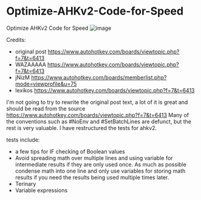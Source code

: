 # Optimize-AHKv2-Code-for-Speed
Optimize AHKv2 Code for Speed
![image](https://github.com/samfisherirl/AHKv2-quick-speed-test/assets/98753696/2b312d4d-466d-4b46-a4a0-ce74d2628166)

Credits:
- original post https://www.autohotkey.com/boards/viewtopic.php?f=7&t=6413
- WAZAAAAA https://www.autohotkey.com/boards/viewtopic.php?f=7&t=6413
- jNizM  https://www.autohotkey.com/boards/memberlist.php?mode=viewprofile&u=75
- lexikos https://www.autohotkey.com/boards/viewtopic.php?f=7&t=6413


I'm not going to try to rewrite the original post text, a lot of it is great and should be read from the source https://www.autohotkey.com/boards/viewtopic.php?f=7&t=6413
Many of the conventions such as #NoEnv and #SetBatchLines are defunct, but the rest is very valuable. 
I have restructured the tests for ahkv2. 

tests include:
- a few tips for IF checking of Boolean values
- Avoid spreading math over multiple lines and using variable for intermediate results if they are only used once. As much as possible condense math into one line and only use variables for storing math results if you need the results being used multiple times later.
- Terinary
- Variable expressions
